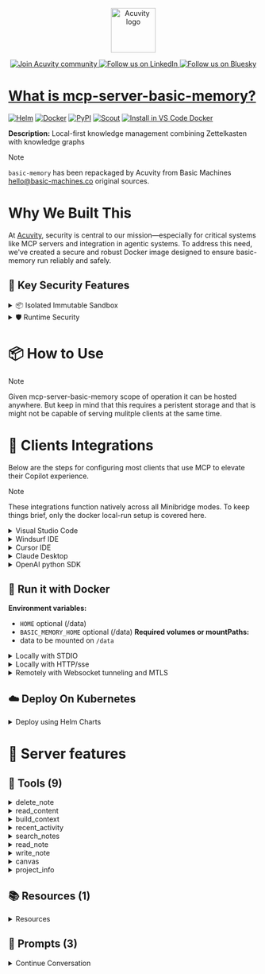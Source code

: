 <p align="center">
  <a href="https://acuvity.ai">
    <picture>
      <img src="https://mma.prnewswire.com/media/2544052/Acuvity__Logo.jpg" height="90" alt="Acuvity logo"/>
    </picture>
  </a>
</p>
<p align="center">
  <a href="https://discord.gg/BkU7fBkrNk">
    <img src="https://img.shields.io/badge/Acuvity-Join-7289DA?logo=discord&logoColor=fff" alt="Join Acuvity community" />
  </a>
<a href="https://www.linkedin.com/company/acuvity/">
    <img src="https://img.shields.io/badge/LinkedIn-Follow-7289DA" alt="Follow us on LinkedIn" />
  </a>
<a href="https://bsky.app/profile/acuvity.bsky.social">
    <img src="https://img.shields.io/badge/Bluesky-Follow-7289DA"?logo=bluesky&logoColor=fff" alt="Follow us on Bluesky" />
</p>


# What is mcp-server-basic-memory?

[![Helm](https://img.shields.io/badge/1.0.0-3775A9?logo=helm&label=Charts&logoColor=fff)](https://hub.docker.com/r/acuvity/mcp-server-basic-memory/tags/)
[![Docker](https://img.shields.io/docker/image-size/acuvity/mcp-server-basic-memory/0.12.3?logo=docker&logoColor=fff&label=0.12.3)](https://hub.docker.com/r/acuvity/mcp-server-basic-memory)
[![PyPI](https://img.shields.io/badge/0.12.3-3775A9?logo=pypi&logoColor=fff&label=basic-memory)](https://pypi.org/project/basic-memory/)
[![Scout](https://img.shields.io/badge/Active-3775A9?logo=docker&logoColor=fff&label=Scout)](https://hub.docker.com/r/acuvity/mcp-server-fetch/)
[![Install in VS Code Docker](https://img.shields.io/badge/VS_Code-One_click_install-0078d7?logo=githubcopilot)](https://insiders.vscode.dev/redirect/mcp/install?name=mcp-server-basic-memory&config=%7B%22args%22%3A%5B%22run%22%2C%22-i%22%2C%22--rm%22%2C%22--read-only%22%2C%22-v%22%2C%22memory%3A%2Fdata%22%2C%22docker.io%2Facuvity%2Fmcp-server-basic-memory%3A0.12.3%22%5D%2C%22command%22%3A%22docker%22%7D)

**Description:** Local-first knowledge management combining Zettelkasten with knowledge graphs

> [!NOTE]
> `basic-memory` has been repackaged by Acuvity from Basic Machines <hello@basic-machines.co> original sources.

# Why We Built This

At [Acuvity](https://acuvity.ai), security is central to our mission—especially for critical systems like MCP servers and integration in agentic systems.
To address this need, we've created a secure and robust Docker image designed to ensure basic-memory run reliably and safely.

## 🔐 Key Security Features

<details>
<summary>📦 Isolated Immutable Sandbox </summary>

- **Isolated Execution**: All tools run within secure, containerized sandboxes to enforce process isolation and prevent lateral movement.
- **Non-root by Default**: Enforces least-privilege principles, minimizing the impact of potential security breaches.
- **Read-only Filesystem**: Ensures runtime immutability, preventing unauthorized modification.
- **Version Pinning**: Guarantees consistency and reproducibility across deployments by locking tool and dependency versions.
- **CVE Scanning**: Continuously scans images for known vulnerabilities using [Docker Scout](https://docs.docker.com/scout/) to support proactive mitigation.
- **SBOM & Provenance**: Delivers full supply chain transparency by embedding metadata and traceable build information."
</details>

<details>
<summary>🛡️ Runtime Security</summary>

**Minibridge Integration**: [Minibridge](https://github.com/acuvity/minibridge) establishes secure Agent-to-MCP connectivity, supports Rego/HTTP-based policy enforcement 🕵️, and simplifies orchestration.

Minibridge includes built-in guardrails that protect MCP server integrity and detect suspicious behaviors in real-time.:

- **Integrity Checks**: Ensures authenticity with runtime component hashing.
- **Threat Detection & Prevention with built-in Rego Policy**:
  - Covert‐instruction screening: Blocks any tool description or call arguments that match a wide list of "hidden prompt" phrases (e.g., "do not tell", "ignore previous instructions", Unicode steganography).
  - Schema-key misuse guard: Rejects tools or call arguments that expose internal-reasoning fields such as note, debug, context, etc., preventing jailbreaks that try to surface private metadata.
  - Sensitive-resource exposure check: Denies tools whose descriptions - or call arguments - reference paths, files, or patterns typically associated with secrets (e.g., .env, /etc/passwd, SSH keys).
  - Tool-shadowing detector: Flags wording like "instead of using" that might instruct an assistant to replace or override an existing tool with a different behavior.
  - Cross-tool ex-filtration filter: Scans responses and tool descriptions for instructions to invoke external tools not belonging to this server.
  - Credential / secret redaction mutator: Automatically replaces recognised tokens formats with `[REDACTED]` in outbound content.

These controls ensure robust runtime integrity, prevent unauthorized behavior, and provide a foundation for secure-by-design system operations.
</details>


# 📦 How to Use


> [!NOTE]
> Given mcp-server-basic-memory scope of operation it can be hosted anywhere.
> But keep in mind that this requires a peristent storage and that is might not be capable of serving mulitple clients at the same time.

# 🧰 Clients Integrations

Below are the steps for configuring most clients that use MCP to elevate their Copilot experience.

> [!NOTE]
> These integrations function natively across all Minibridge modes.
> To keep things brief, only the docker local-run setup is covered here.

<details>
<summary>Visual Studio Code</summary>

To get started immediately, you can use the "one-click" link below:

[![Install in VS Code Docker](https://img.shields.io/badge/VS_Code-One_click_install-0078d7?logo=githubcopilot)](https://insiders.vscode.dev/redirect/mcp/install?name=mcp-server-basic-memory&config=%7B%22args%22%3A%5B%22run%22%2C%22-i%22%2C%22--rm%22%2C%22--read-only%22%2C%22-v%22%2C%22memory%3A%2Fdata%22%2C%22docker.io%2Facuvity%2Fmcp-server-basic-memory%3A0.12.3%22%5D%2C%22command%22%3A%22docker%22%7D)

## Global scope

Press `ctrl + shift + p` and type `Preferences: Open User Settings JSON` to add the following section:

```json
{
  "mcp": {
    "servers": {
      "acuvity-mcp-server-basic-memory": {
        "command": "docker",
        "args": [
          "run",
          "-i",
          "--rm",
          "--read-only",
          "-v",
          "memory:/data",
          "docker.io/acuvity/mcp-server-basic-memory:0.12.3"
        ]
      }
    }
  }
}
```

## Workspace scope

In your workspace create a file called `.vscode/mcp.json` and add the following section:

```json
{
  "servers": {
    "acuvity-mcp-server-basic-memory": {
      "command": "docker",
      "args": [
        "run",
        "-i",
        "--rm",
        "--read-only",
        "-v",
        "memory:/data",
        "docker.io/acuvity/mcp-server-basic-memory:0.12.3"
      ]
    }
  }
}
```

> To pass secrets you should use the `promptString` input type described in the [Visual Studio Code documentation](https://code.visualstudio.com/docs/copilot/chat/mcp-servers).

</details>

<details>
<summary>Windsurf IDE</summary>

In `~/.codeium/windsurf/mcp_config.json` add the following section:

```json
{
  "mcpServers": {
    "acuvity-mcp-server-basic-memory": {
      "command": "docker",
      "args": [
        "run",
        "-i",
        "--rm",
        "--read-only",
        "-v",
        "memory:/data",
        "docker.io/acuvity/mcp-server-basic-memory:0.12.3"
      ]
    }
  }
}
```

See [Windsurf documentation](https://docs.windsurf.com/windsurf/mcp) for more info.

</details>

<details>
<summary>Cursor IDE</summary>

Add the following JSON block to your mcp configuration file:
- `~/.cursor/mcp.json` for global scope
- `.cursor/mcp.json` for project scope

```json
{
  "mcpServers": {
    "acuvity-mcp-server-basic-memory": {
      "command": "docker",
      "args": [
        "run",
        "-i",
        "--rm",
        "--read-only",
        "-v",
        "memory:/data",
        "docker.io/acuvity/mcp-server-basic-memory:0.12.3"
      ]
    }
  }
}
```

See [cursor documentation](https://docs.cursor.com/context/model-context-protocol) for more information.

</details>
<details>

<summary>Claude Desktop</summary>

In the `claude_desktop_config.json` configuration file add the following section:

```json
{
  "mcpServers": {
    "acuvity-mcp-server-basic-memory": {
      "command": "docker",
      "args": [
        "run",
        "-i",
        "--rm",
        "--read-only",
        "-v",
        "memory:/data",
        "docker.io/acuvity/mcp-server-basic-memory:0.12.3"
      ]
    }
  }
}
```

See [Anthropic documentation](https://docs.anthropic.com/en/docs/agents-and-tools/mcp) for more information.
</details>

<details>
<summary>OpenAI python SDK</summary>

## Running locally

```python
async with MCPServerStdio(
    params={
        "command": "docker",
        "args": ["run","-i","--rm","--read-only","-v","memory:/data","docker.io/acuvity/mcp-server-basic-memory:0.12.3"]
    }
) as server:
    tools = await server.list_tools()
```

## Running remotely

```python
async with MCPServerSse(
    params={
        "url": "http://<ip>:<port>/sse",
    }
) as server:
    tools = await server.list_tools()
```

See [OpenAI Agents SDK docs](https://openai.github.io/openai-agents-python/mcp/) for more info.

</details>

## 🐳 Run it with Docker
**Environment variables:**
  - `HOME` optional (/data)
  - `BASIC_MEMORY_HOME` optional (/data)
**Required volumes or mountPaths:**
  - data to be mounted on `/data`


<details>
<summary>Locally with STDIO</summary>

In your client configuration set:

- command: `docker`
- arguments: `run -i --rm --read-only -v memory:/data docker.io/acuvity/mcp-server-basic-memory:0.12.3`

</details>

<details>
<summary>Locally with HTTP/sse</summary>

Simply run as:

```console
docker run -i --rm --read-only -v memory:/data docker.io/acuvity/mcp-server-basic-memory:0.12.3
```

Add `-p <localport>:8000` to expose the port.

Then on your application/client, you can configure to use something like:

```json
{
  "mcpServers": {
    "acuvity-mcp-server-basic-memory": {
      "url": "http://localhost:<localport>/sse",
    }
  }
}
```

You might have to use different ports for different tools.

</details>

<details>
<summary>Remotely with Websocket tunneling and MTLS </summary>

> This section assume you are familiar with TLS and certificates and will require:
> - a server certificate with proper DNS/IP field matching your tool deployment.
> - a client-ca used to sign client certificates

1. Start the server in `backend` mode
 - add an environment variable like `-e MINIBRIDGE_MODE=backend`
 - add the TLS certificates (recommended) through a volume let's say `/certs` ex (`-v $PWD/certs:/certs`)
 - instruct minibridge to use those certs with
   - `-e MINIBRIDGE_TLS_SERVER_CERT=/certs/server-cert.pem`
   - `-e MINIBRIDGE_TLS_SERVER_KEY=/certs/server-key.pem`
   - `-e MINIBRIDGE_TLS_SERVER_KEY_PASS=optional`
   - `-e MINIBRIDGE_TLS_SERVER_CLIENT_CA=/certs/client-ca.pem`

2. Start `minibridge` locally in frontend mode:
  - Get [minibridge](https://github.com/acuvity/minibridge) binary for your OS.

In your client configuration, Minibridge works like any other STDIO command.

Example for Claude Desktop:

```json
{
  "mcpServers": {
    "acuvity-mcp-server-basic-memory": {
      "command": "minibridge",
      "args": ["frontend", "--backend", "wss://<remote-url>:8000/ws", "--tls-client-backend-ca", "/path/to/ca/that/signed/the/server-cert.pem/ca.pem", "--tls-client-cert", "/path/to/client-cert.pem", "--tls-client-key", "/path/to/client-key.pem"]
    }
  }
}
```

That's it.

Of course there are plenty of other options that minibridge can provide.

Don't be shy to ask question either.

</details>

## ☁️ Deploy On Kubernetes

<details>
<summary>Deploy using Helm Charts</summary>

### Chart storage requirement

This chart will be deployed as a `StatefulSet` as the server requires access to persistent storage.

You will have to configure the storage settings for:
  - `storage.memory.class` with a proper storage class
  - `storage.memory.size` with a proper storage size

### Chart settings requirements

This chart requires some mandatory information to be installed.

**Optional Environment variables**:
  - `HOME="/data"` environment variable can be changed with env.HOME="/data"
  - `BASIC_MEMORY_HOME="/data"` environment variable can be changed with env.BASIC_MEMORY_HOME="/data"

### How to install

You can inspect the chart:

```console
helm show chart oci://docker.io/acuvity/mcp-server-basic-memory --version 1.0.0-
````

You can inspect the values that you can configure:

```console
helm show values oci://docker.io/acuvity/mcp-server-basic-memory --version 1.0.0
````

Install with helm

```console
helm install mcp-server-basic-memory oci://docker.io/acuvity/mcp-server-basic-memory --version 1.0.0
```

From there your MCP server mcp-server-basic-memory will be reachable by default through `http/sse` from inside the cluster using the Kubernetes Service `mcp-server-basic-memory` on port `8000` by default. You can change that by looking at the `service` section of the `values.yaml` file.

### How to Monitor

The deployment will create a Kubernetes service with a `healthPort`, that is used for liveness probes and readiness probes. This health port can also be used by the monitoring stack of your choice and exposes metrics under the `/metrics` path.

See full charts [Readme](https://github.com/acuvity/mcp-servers-registry/tree/main/mcp-server-basic-memory/charts/mcp-server-basic-memory/README.md) for more details about settings.

</details>

# 🧠 Server features

## 🧰 Tools (9)
<details>
<summary>delete_note</summary>

**Description**:

```
Delete a note by title or permalink
```

**Parameter**:

| Name | Type | Description | Required? |
|-----------|------|-------------|-----------|
| identifier | string | not set | Yes
</details>
<details>
<summary>read_content</summary>

**Description**:

```
Read a file's raw content by path or permalink
```

**Parameter**:

| Name | Type | Description | Required? |
|-----------|------|-------------|-----------|
| path | string | not set | Yes
</details>
<details>
<summary>build_context</summary>

**Description**:

```
Build context from a memory:// URI to continue conversations naturally.
    
    Use this to follow up on previous discussions or explore related topics.
    Timeframes support natural language like:
    - "2 days ago"
    - "last week" 
    - "today"
    - "3 months ago"
    Or standard formats like "7d", "24h"
    
```

**Parameter**:

| Name | Type | Description | Required? |
|-----------|------|-------------|-----------|
| depth | any | not set | No
| max_related | integer | not set | No
| page | integer | not set | No
| page_size | integer | not set | No
| timeframe | any | not set | No
| url | string | not set | Yes
</details>
<details>
<summary>recent_activity</summary>

**Description**:

```
Get recent activity from across the knowledge base.

    Timeframe supports natural language formats like:
    - "2 days ago"  
    - "last week"
    - "yesterday" 
    - "today"
    - "3 weeks ago"
    Or standard formats like "7d"
    
```

**Parameter**:

| Name | Type | Description | Required? |
|-----------|------|-------------|-----------|
| depth | integer | not set | No
| max_related | integer | not set | No
| page | integer | not set | No
| page_size | integer | not set | No
| timeframe | string | not set | No
| type | any | not set | No
</details>
<details>
<summary>search_notes</summary>

**Description**:

```
Search across all content in the knowledge base.
```

**Parameter**:

| Name | Type | Description | Required? |
|-----------|------|-------------|-----------|
| after_date | any | not set | No
| entity_types | any | not set | No
| page | integer | not set | No
| page_size | integer | not set | No
| query | string | not set | Yes
| search_type | string | not set | No
| types | any | not set | No
</details>
<details>
<summary>read_note</summary>

**Description**:

```
Read a markdown note by title or permalink.
```

**Parameter**:

| Name | Type | Description | Required? |
|-----------|------|-------------|-----------|
| identifier | string | not set | Yes
| page | integer | not set | No
| page_size | integer | not set | No
</details>
<details>
<summary>write_note</summary>

**Description**:

```
Create or update a markdown note. Returns a markdown formatted summary of the semantic content.
```

**Parameter**:

| Name | Type | Description | Required? |
|-----------|------|-------------|-----------|
| content | string | not set | Yes
| folder | string | not set | Yes
| tags | string | not set | No
| title | string | not set | Yes
</details>
<details>
<summary>canvas</summary>

**Description**:

```
Create an Obsidian canvas file to visualize concepts and connections.
```

**Parameter**:

| Name | Type | Description | Required? |
|-----------|------|-------------|-----------|
| edges | array | not set | Yes
| folder | string | not set | Yes
| nodes | array | not set | Yes
| title | string | not set | Yes
</details>
<details>
<summary>project_info</summary>

**Description**:

```
Get information and statistics about the current Basic Memory project.
```

**Parameter**:

| Name | Type | Description | Required? |
|-----------|------|-------------|-----------|
</details>

## 📚 Resources (1)

<details>
<summary>Resources</summary>

| Name | Mime type | URI| Content |
|-----------|------|-------------|-----------|
| ai assistant guide | text/plain | memory://ai_assistant_guide | - |

</details>

## 📝 Prompts (3)
<details>
<summary>Continue Conversation</summary>

**Description**:

```
Continue a previous conversation
```

**Parameter**:

| Argument | Description | Required |
|-----------|------|-------------|
| topic | Topic or keyword to search for |No |
| timeframe | How far back to look for activity (e.g. '1d', '1 week') |No |
<details>
<summary>Share Recent Activity</summary>

**Description**:

```
Get recent activity from across the knowledge base
```

**Parameter**:

| Argument | Description | Required |
|-----------|------|-------------|
| timeframe | How far back to look for activity (e.g. '1d', '1 week') |No |
<details>
<summary>Search Knowledge Base</summary>

**Description**:

```
Search across all content in basic-memory
```

**Parameter**:

| Argument | Description | Required |
|-----------|------|-------------|
| query | not set |Yes |
| timeframe | How far back to search (e.g. '1d', '1 week') |No |

</details>


# 🔐 Resource SBOM

Minibridge will perform hash checks for the following resources. The hashes are given as references and are the sha256 sum of the description.

| Resource | Name | Parameter | Hash |
|-----------|------|------|------|
| prompts | Continue Conversation | description | 08f57034421ff1f069d1c1f6dd0dd640b9982a6ba21a5b2442953cb1b5dd6efa |
| prompts | Continue Conversation | timeframe | cd9af00423b977d8f501edaeef3d43f42a323778bbbcc0900c4d88b6a4f9354e |
| prompts | Continue Conversation | topic | d8cb6ba6d70a65d763ba5f3f38b7f24ffee35f1f32c0fb1d5bfe095ba9f2d327 |
| prompts | Search Knowledge Base | description | dcd0e4296554bc417239afd10b686e82c4879c842c3a7c60a2288ad0152513e3 |
| prompts | Search Knowledge Base | query | e3b0c44298fc1c149afbf4c8996fb92427ae41e4649b934ca495991b7852b855 |
| prompts | Search Knowledge Base | timeframe | ac891e951bb4167b6fafdd14fdac08a1dcf761aacef7f3add86de2000a8223fb |
| prompts | Share Recent Activity | description | acaf99888843d7d2c0243f8bf67259929179ab71579a4af5a16571f3485475f7 |
| prompts | Share Recent Activity | timeframe | cd9af00423b977d8f501edaeef3d43f42a323778bbbcc0900c4d88b6a4f9354e |
| tools | build_context | description | 5e8820de852b3082413d3bd44c6d0b5764cea766cadfcac66876f4b49e604614 |
| tools | canvas | description | c739f799c4f54a0beebbbba387862e5370f4e715f36b65d0e523b3fe664d759c |
| tools | delete_note | description | b92bd108ffa7b65b4ac92c9f75167080771a08e3e9a78dd6ec3fabde085802b7 |
| tools | project_info | description | 80e50af2790edd8a0228a515f76a18d540cb04542b3f5fa91037917a6ae13847 |
| tools | read_content | description | 5b184094eabd23821254f0608ad35de1570fd776906e9ff822020cd68d129921 |
| tools | read_note | description | 5d503b64dafb1601312dd1780eb5fbdb5d7988f7d1ce090545c3fb033c0bec77 |
| tools | recent_activity | description | 8b43acabdd7bc9e4ab6398f1f27b28203fb5df0314d7f0888946136d40f548d5 |
| tools | search_notes | description | fcaec1323a397ec1b89c8d50efb4cf4af054f0574d569452599c927231594adc |
| tools | write_note | description | 3fb632ad40400235da2eae016e76b13f699cd2206aca615729e8ee85653ec98f |


💬 Questions? Open an issue or contact [ support@acuvity.ai ](mailto:support@acuvity.ai).
📦 Contributions welcome!
